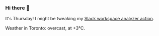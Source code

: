 ### Hi there :wave:

It's Thursday! I might be tweaking my [Slack workspace analyzer action](https://github.com/bewuethr/slack-analyzer).

Weather in Toronto: overcast, at +3°C.
